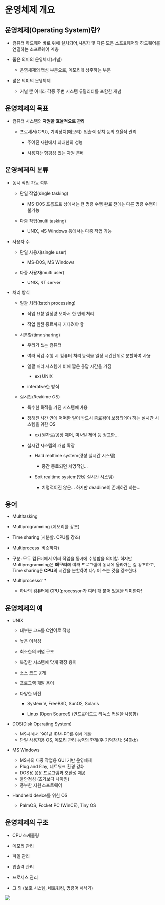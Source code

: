 # 운영체제 개요

## 운영체제(Operating System)란?

- 컴퓨터 하드웨어 바로 위에 설치되어,사용자 및 다른 모든 소프트웨어와 하드웨어를 연결하는 소프트웨어 계층

- 좁은 의미의 운영체제(커널)
  
  - 운영체제의 핵심 부분으로, 메모리에 상주하는 부분

- 넓은 의미의 운영체제
  
  - 커널 뿐 아니라 각종 주변 시스템 유틸리티를 포함한 개념

## 운영체제의 목표

- 컴퓨터 시스템의 **자원을 효율적으로 관리**
  
  - 프로세서(CPU), 기억장치(메모리), 입출력 장치 등의 효율적 관리
    
    - 주어진 자원에서 최대한의 성능
    
    - 사용자간 형평성 있는 자원 분배

## 운영체제의 분류

- 동시 작업 가능 여부
  
  - 단일 작업(single tasking)
    
    - MS-DOS 프롬프트 상에서는 한 명령 수행 완료 전에는 다른 명령 수행이 불가능
  
  - 다중 작업(multi tasking)
    
    - UNIX, MS Windows 등에서는 다중 작업 가능

- 사용자 수
  
  - 단일 사용자(single user)
    
    - MS-DOS, MS Windows
  
  - 다중 사용자(multi user)
    
    - UNIX, NT server

- 처리 방식
  
  - 일괄 처리(batch processing)
    
    - 작업 요청 일정량 모아서 한 번에 처리
    
    - 작업 완전 종료까지 기다려야 함
  
  - 시분할(time sharing)
    
    - 우리가 쓰는 컴퓨터
    
    - 여러 작업 수행 시 컴퓨터 처리 능력을 일정 시간단위로 분할하여 사용
    
    - 일괄 처리 시스템에 비해 짧은 응답 시간을 가짐
      
      - ex) UNIX
    
    - interative한 방식
  
  - 실시간(Realtime OS)
    
    - 특수한 목적을 가진 시스템에 사용
    
    - 정해진 시간 안에 어떠한 일이 반드시 종료됨이 보장되어야 하는 실시간 시스템을 위한 OS
      
      - ex) 원자로/공장 제어, 미사일 제어 등 정교한...
    
    - 실시간 시스템의 개념 확장
      
      - Hard realtime system(경성 실시간 시스템)
        
        - 중간 종료되면 치명적인...
      
      - Soft realtime system(연성 실시간 시스템)
        
        - 치명적이진 않은... 하지만 deadline이 존재하긴 하는...

## 용어

- Multitasking

- Multiprogramming (메모리를 강조)

- Time sharing (시분할. CPU를 강조)

- Multiprocess (비슷하다)

- 구분: 모두 컴퓨터에서 여러 작업을 동시에 수행함을 의미함. 하지만 Multiprogramming은 **메모리**에 여러 프로그램이 동시에 올라가는 걸 강조하고, Time sharing은 **CPU**의 시간을 분할하여 나누어 쓰는 것을 강조한다.

- Multiprocessor \*
  
  - 하나의 컴퓨터에 CPU(processor)가 여러 개 붙어 있음을 의미한다!

## 운영체제의 예

- UNIX
  
  - 대부분 코드를 C언어로 작성
  
  - 높은 이식성
  
  - 최소한의 커널 구조
  
  - 복잡한 시스템에 맞게 확장 용이
  
  - 소스 코드 공개
  
  - 프로그램 개발 용이
  
  - 다양한 버전
    
    - System V, FreeBSD, SunOS, Solaris
    
    - Linux (Open Source!) (안드로이드도 리눅스 커널을 사용함)

- DOS(Disk Operating System)
  
  - MS사에서 1981년 IBM-PC를 위해 개발
  - 단일 사용자용 OS, 메모리 관리 능력의 한계(주 기억장치: 640kb)

- MS Windows
  
  - MS사의 다중 작업용 GUI 기반 운영체제
  - Plug and Play, 네트워크 환경 강화
  - DOS용 응용 프로그램과 호환성 제공
  - 불안정성 (초기보다 나아짐)
  - 풍부한 지원 소프트웨어

- Handheld device를 위한 OS
  
  - PalmOS, Pocket PC (WinCE), Tiny OS

## 운영체제의 구조

- CPU 스케줄링

- 메모리 관리

- 파일 관리

- 입출력 관리

- 프로세스 관리

- 그 외 (보호 시스템, 네트워킹, 명령어 해석기)

![](C:\Users\SeungNong\AppData\Roaming\marktext\images\2022-12-10-00-18-58-image.png)



